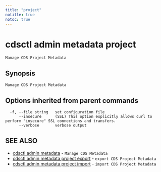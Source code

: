 ```yaml
---
title: "project"
notitle: true
notoc: true
---
```

# cdsctl admin metadata project

`Manage CDS Project Metadata`

## Synopsis

`Manage CDS Project Metadata`

## Options inherited from parent commands

```
  -f, --file string   set configuration file
      --insecure      (SSL) This option explicitly allows curl to perform "insecure" SSL connections and transfers.
      --verbose       verbose output
```

## SEE ALSO

* [cdsctl admin metadata](/docs/components/cdsctl/admin/metadata/)	 - `Manage CDS Metadata`
* [cdsctl admin metadata project export](/docs/components/cdsctl/admin/metadata/project/export/)	 - `export CDS Project Metadata`
* [cdsctl admin metadata project import](/docs/components/cdsctl/admin/metadata/project/import/)	 - `import CDS Project Metadata`

